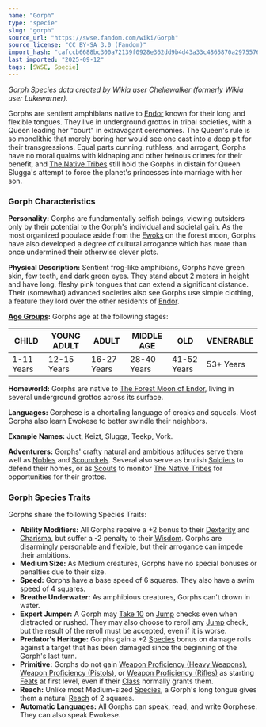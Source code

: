 ```yaml
---
name: "Gorph"
type: "specie"
slug: "gorph"
source_url: "https://swse.fandom.com/wiki/Gorph"
source_license: "CC BY-SA 3.0 (Fandom)"
import_hash: "cafccb6688bc300a72139f0928e362dd9b4d43a33c4865870a2975576e7153e5"
last_imported: "2025-09-12"
tags: [SWSE, Specie]
---
```

*Gorph Species data created by Wikia user Chellewalker (formerly Wikia user Lukewarner).*

Gorphs are sentient amphibians native to [Endor](https://swse.fandom.com/wiki/Endor) known for their long and flexible tongues. They live in underground grottos in tribal societies, with a Queen leading her "court" in extravagant ceremonies. The Queen's rule is so monolithic that merely boring her would see one cast into a deep pit for their transgressions. Equal parts cunning, ruthless, and arrogant, Gorphs have no moral qualms with kidnaping and other heinous crimes for their benefit, and [The Native Tribes](https://swse.fandom.com/wiki/The_Native_Tribes) still hold the Gorphs in distain for Queen Slugga's attempt to force the planet's princesses into marriage with her son.

### Gorph Characteristics
**Personality:** Gorphs are fundamentally selfish beings, viewing outsiders only by their potential to the Gorph's individual and societal gain. As the most organized populace aside from the [Ewoks](https://swse.fandom.com/wiki/Ewoks) on the forest moon, Gorphs have also developed a degree of cultural arrogance which has more than once undermined their otherwise clever plots.

**Physical Description:** Sentient frog-like amphibians, Gorphs have green skin, few teeth, and dark green eyes. They stand about 2 meters in height and have long, fleshy pink tongues that can extend a significant distance. Their (somewhat) advanced societies also see Gorphs use simple clothing, a feature they lord over the other residents of [Endor](https://swse.fandom.com/wiki/Endor).

**[Age Groups](https://swse.fandom.com/wiki/Age_Groups):** Gorphs age at the following stages:

| CHILD | YOUNG ADULT | ADULT | MIDDLE AGE | OLD | VENERABLE |
| --- | --- | --- | --- | --- | --- |
| 1-11 Years | 12-15 Years | 16-27 Years | 28-40 Years | 41-52 Years | 53+ Years |

**Homeworld:** Gorphs are native to [The Forest Moon of Endor](https://swse.fandom.com/wiki/The_Forest_Moon_of_Endor), living in several underground grottos across its surface.

**Languages:** Gorphese is a chortaling language of croaks and squeals. Most Gorphs also learn Ewokese to better swindle their neighbors.

**Example Names:** Juct, Keizt, Slugga, Teekp, Vork.

**Adventurers:** Gorphs' crafty natural and ambitious attitudes serve them well as [Nobles](https://swse.fandom.com/wiki/Nobles) and [Scoundrels](https://swse.fandom.com/wiki/Scoundrels). Several also serve as brutish [Soldiers](https://swse.fandom.com/wiki/Soldiers) to defend their homes, or as [Scouts](https://swse.fandom.com/wiki/Scouts) to monitor [The Native Tribes](https://swse.fandom.com/wiki/The_Native_Tribes) for opportunities for their grottos. 

### Gorph Species Traits
Gorphs share the following Species Traits:
- **Ability Modifiers:** All Gorphs receive a +2 bonus to their [Dexterity](https://swse.fandom.com/wiki/Dexterity) and [Charisma](https://swse.fandom.com/wiki/Charisma), but suffer a -2 penalty to their [Wisdom](https://swse.fandom.com/wiki/Wisdom). Gorphs are disarmingly personable and flexible, but their arrogance can impede their ambitions.
- **Medium Size:** As Medium creatures, Gorphs have no special bonuses or penalties due to their size.
- **Speed:** Gorphs have a base speed of 6 squares. They also have a swim speed of 4 squares.
- **Breathe Underwater:** As amphibious creatures, Gorphs can't drown in water.
- **Expert Jumper:** A Gorph may [Take 10](https://swse.fandom.com/wiki/Take_10) on [Jump](https://swse.fandom.com/wiki/Jump) checks even when distracted or rushed. They may also choose to reroll any [Jump](https://swse.fandom.com/wiki/Jump) check, but the result of the reroll must be accepted, even if it is worse.
- **Predator's Heritage:** Gorphs gain a +2 [Species](https://swse.fandom.com/wiki/Species) bonus on damage rolls against a target that has been damaged since the beginning of the Gorph's last turn.
- **Primitive:** Gorphs do not gain [Weapon Proficiency (Heavy Weapons)](https://swse.fandom.com/wiki/Weapon_Proficiency_(Heavy_Weapons)), [Weapon Proficiency (Pistols)](https://swse.fandom.com/wiki/Weapon_Proficiency_(Pistols)), or [Weapon Proficiency (Rifles)](https://swse.fandom.com/wiki/Weapon_Proficiency_(Rifles)) as starting [Feats](https://swse.fandom.com/wiki/Feats) at first level, even if their [Class](https://swse.fandom.com/wiki/Class) normally grants them.
- **Reach:** Unlike most Medium-sized [Species](https://swse.fandom.com/wiki/Species), a Gorph's long tongue gives them a natural [Reach](https://swse.fandom.com/wiki/Reach) of 2 squares.
- **Automatic Languages:** All Gorphs can speak, read, and write Gorphese. They can also speak Ewokese.